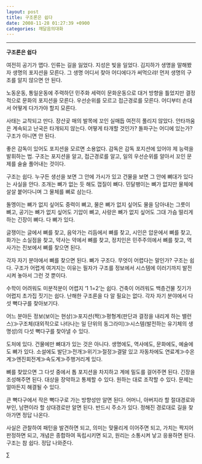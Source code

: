 ```yaml
---
layout: post
title: 구조론은 쉽다
date: 2008-11-28 01:27:39 +0900
categories: 깨달음의대화
---
```

****

**구조론은 쉽다**

여전히 공기가 맵다. 인류는 길을 잃었다. 지성은 빛을 일었다. 김지하가 생명을 말해봤자 생명의 포지션을 모른다. 그 생명 어디서 찾아 어디에다가 써먹으랴! 먼저 생명의 구조를 알지 않으면 안 된다.

노동운동, 통일운동에 주력하던 민주화 세력이 문화운동으로 대거 방향을 틀었지만 결정적으로 문화의 포지션을 모른다. 우선순위를 모르고 접근경로를 모른다. 어디부터 손대서 어떻게 다가가야 할지 모른다. 

사태는 교착되고 만다. 장산곶 매의 발목에 꼬인 실매듭 여전히 풀리지 않았다. 안타까움은 계속되고 난국은 타개되지 않는다. 어떻게 타개할 것인가? 돌파구는 어디에 있는가? 구조가 아니면 안 된다.

좋은 감독이 있어도 포지션을 모르면 소용없다. 감독은 감독 포지션에 있어야 제 능력을 발휘하는 법. 구조는 포지션을 알고, 접근경로를 알고, 일의 우선순위를 알아서 꼬인 문제를 술술 풀어내는 것이다. 

구조는 쉽다. 누구든 생선을 보면 그 안에 가시가 있고 건물을 보면 그 안에 뼈대가 있다는 사실을 안다. 조개는 뼈가 없는 듯 해도 껍질이 뼈다. 민달팽이는 뼈가 없지만 물체에 살살 붙어다니며 그 물체를 뼈로 삼는다. 

돌멩이는 뼈가 없지 싶어도 중력이 뼈고, 물은 뼈가 없지 싶어도 물을 담아내는 그릇이 뼈고, 공기는 뼈가 없지 싶어도 기압이 뼈고, 사랑은 뼈가 없지 싶어도 그대 가슴 떨리게 하는 긴장이 뼈다. 다 뼈가 있다. 

글쟁이는 글에서 뼈를 찾고, 음악가는 리듬에서 뼈를 찾고, 시인은 압운에서 뼈를 찾고, 화가는 소실점을 찾고, 약사는 약에서 뼈를 찾고, 정치인은 민주주의에서 뼈를 찾고, 역사가는 진보에서 뼈를 찾으면 된다. 

각자 자기 분야에서 뼈를 찾으면 된다. 뼈가 구조다. 무엇이 어렵다는 말인가? 구조는 쉽다. 구조가 어렵게 여겨지는 이유는 필자가 구조를 정보에서 시스템에 이러기까지 발전시켜 놓아서 그런 것 뿐이다. 

수학이 어려워도 미분적분이 어렵지 ‘1 1=2’는 쉽다. 건축이 어려워도 백층건물 짓기가 어렵지 초가집 짓기는 쉽다. 난해한 구조론을 다 알 필요는 없다. 각자 자기 분야에서 다섯 뼉다구를 찾아보기다.

어느 분야든 정보(보이는 현상)≫포지션(짝)≫평형계(판단과 결정을 내리게 하는 밸런스)≫구조체(대외적으로 나타나는 일 단위의 동그라미)≫시스템(발전하는 유기체의 생명성)의 다섯 뼉다구를 찾아낼 수 있다.

도처에 있다. 건물에만 뼈대가 있는 것은 아니다. 생명에도, 역사에도, 문화에도, 예술에도 뼈가 있다. 소설에도 발단≫전개≫위기≫절정≫결말 있고 자동차에도 연료계≫수온계≫엔진회전계≫속도계≫주행거리계 있다. 

뼈를 찾았으면 그 다섯 중에서 톱 포지션을 차지하고 계에 밀도를 걸어주면 된다. 긴장을 조성해주면 된다. 대상을 장악하고 통제할 수 있다. 원하는 대로 조작할 수 있다. 문제는 얼마든지 해결될 수 있다. 

큰 뼉다구에서 작은 뼉다구로 가는 방향성만 알면 된다. 어머니, 아버지라 할 절대경로와 부인, 남편이라 할 상대경로만 알면 된다. 반드시 주소가 있다. 정해진 경로대로 길을 찾아가면 정답 나온다. 

사실은 관찰하여 패턴을 발견하면 되고, 의미는 맞물리게 이어주면 되고, 가치는 짝지어 판정하면 되고, 개념은 종합하여 독립시키면 되고, 원리는 소통시켜 낳고 응용하면 된다. 구조는 참 쉽다. 정답 나와준다. 



∑